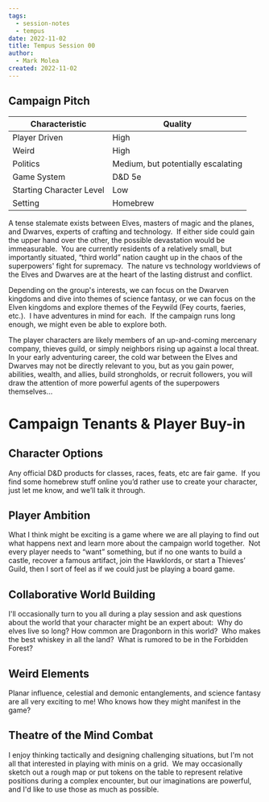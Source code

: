 ```yaml
---
tags:
  - session-notes
  - tempus
date: 2022-11-02
title: Tempus Session 00
author:
  - Mark Molea
created: 2022-11-02
---
```









## Campaign Pitch

| **Characteristic** | **Quality** |
| --- | --- |
| Player Driven | High  |
| Weird | High |
| Politics | Medium, but potentially escalating |
| Game System | D&D 5e |
| Starting Character Level | Low  |
| Setting | Homebrew |

A tense stalemate exists between Elves, masters of magic and the planes, and Dwarves, experts of crafting and technology.  If either side could gain the upper hand over the other, the possible devastation would be immeasurable.  You are currently residents of a relatively small, but importantly situated, “third world” nation caught up in the chaos of the superpowers' fight for supremacy.  The nature vs technology worldviews of the Elves and Dwarves are at the heart of the lasting distrust and conflict.

Depending on the group's interests, we can focus on the Dwarven kingdoms and dive into themes of science fantasy, or we can focus on the Elven kingdoms and explore themes of the Feywild (Fey courts, faeries, etc.).  I have adventures in mind for each.  If the campaign runs long enough, we might even be able to explore both.

The player characters are likely members of an up-and-coming mercenary company, thieves guild, or simply neighbors rising up against a local threat.  In your early adventuring career, the cold war between the Elves and Dwarves may not be directly relevant to you, but as you gain power, abilities, wealth, and allies, build strongholds, or recruit followers, you will draw the attention of more powerful agents of the superpowers themselves…

# Campaign Tenants & Player Buy-in

## Character Options

Any official D&D products for classes, races, feats, etc are fair game.  If you find some homebrew stuff online you’d rather use to create your character, just let me know, and we’ll talk it through.

## Player Ambition

What I think might be exciting is a game where we are all playing to find out what happens next and learn more about the campaign world together.  Not every player needs to “want” something, but if no one wants to build a castle, recover a famous artifact, join the Hawklords, or start a Thieves’ Guild, then I sort of feel as if we could just be playing a board game.

## Collaborative World Building

I'll occasionally turn to you all during a play session and ask questions about the world that your character might be an expert about:  Why do elves live so long? How common are Dragonborn in this world?  Who makes the best whiskey in all the land?  What is rumored to be in the Forbidden Forest?

## Weird Elements

Planar influence, celestial and demonic entanglements, and science fantasy are all very exciting to me! Who knows how they might manifest in the game?

## Theatre of the Mind Combat

I enjoy thinking tactically and designing challenging situations, but I'm not all that interested in playing with minis on a grid.  We may occasionally sketch out a rough map or put tokens on the table to represent relative positions during a complex encounter, but our imaginations are powerful, and I'd like to use those as much as possible.